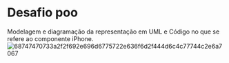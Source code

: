 # Desafio poo
Modelagem e diagramação da representação em UML e Código no que se refere ao componente iPhone.
![68747470733a2f2f692e696d6775722e636f6d2f444d6c4c77744c2e6a7067](https://github.com/eykemesquita/IphoneUML/assets/88750399/ac1a64ce-6437-42bc-9265-0b3c786e4032)
